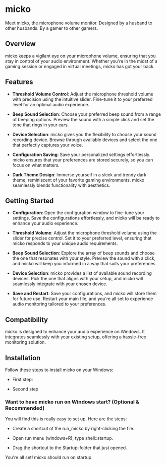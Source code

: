 # micko
Meet micko, the microphone volume monitor. Designed by a husband to other husbands. By a gamer to other gamers.

## Overview
micko keeps a vigilant eye on your microphone volume, ensuring that you stay in control of your audio environment. Whether you're in the midst of a gaming session or engaged in virtual meetings, micko has got your back.

## Features
- __Threshold Volume Control__: Adjust the microphone threshold volume with precision using the intuitive slider. Fine-tune it to your preferred level for an optimal audio experience.

- __Beep Sound Selection__: Choose your preferred beep sound from a range of beeping options. Preview the sound with a simple click and set the tone that rings in your ears.

- __Device Selection__: micko gives you the flexibility to choose your sound recording device. Browse through available devices and select the one that perfectly captures your voice.

- __Configuration Saving__: Save your personalized settings effortlessly. micko ensures that your preferences are stored securely, so you can focus on what matters.

- __Dark Theme Design__: Immerse yourself in a sleek and trendy dark theme, reminiscent of your favorite gaming environments. micko seamlessly blends functionality with aesthetics.

## Getting Started
- __Configuration__: Open the configuration window to fine-tune your settings. Save the configurations effortlessly, and micko will be ready to enhance your audio experience.

- __Threshold Volume__: Adjust the microphone threshold volume using the slider for precise control. Set it to your preferred level, ensuring that micko responds to your unique audio requirements.

- __Beep Sound Selection__: Explore the array of beep sounds and choose the one that resonates with your style. Preview the sound with a click, and micko will keep you informed in a way that suits your preferences.

- __Device Selection__: micko provides a list of available sound recording devices. Pick the one that aligns with your setup, and micko will seamlessly integrate with your chosen device.

- __Save and Restart__: Save your configurations, and micko will store them for future use. Restart your main file, and you're all set to experience audio monitoring tailored to your preferences.

## Compatibility
micko is designed to enhance your audio experience on Windows. It integrates seamlessly with your existing setup, offering a hassle-free monitoring solution.

## Installation

Follow these steps to install micko on your Windows:

- First step: 

- Second step

### Want to have micko run on Windows start? (Optional & Recommended)

You will find this is really easy to set up. Here are the steps:

- Create a shortcut of the run_micko by right-clicking the file.

- Open run menu (windows+R), type shell::startup.

- Drag the shortcut to the Startup-folder that just opened.

You're all set! micko should run on startup.